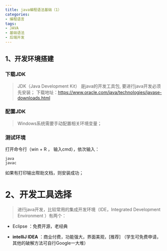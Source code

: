 ```yaml
---
title: java编程语法基础（1）
categories: 
- 编程语言
tags:
- JAVA
- 基础语法
- 后端开发
---
```


##  1、开发环境搭建

### 下载JDK

> JDK（Java Development Kit） 是java的开发工具包, 要进行java开发必须先安装；
> 下载地址：https://www.oracle.com/java/technologies/javase-downloads.html 


### 配置JDK

> Windows系统需要手动配置相关环境变量；


### 测试环境

打开命令行（win + R ， 输入cmd），依次输入： 

```shell
java
javac
```
如果有打印输出帮助文档，则安装成功；


# 2、开发工具选择

> 进行java开发，比较常用的集成开发环境（IDE，Integrated Development Environment ）有两个：
- Eclipse ：免费开源，老经典

- **intelliJ IDEA** ：商业付费，功能强大，界面美观，[推荐] （学生可免费申请，其他的破解方法可自行Google一大堆）



